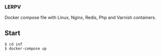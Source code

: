 ### LERPV

Docker compose file with Linux, Nginx, Redis, Php and Varnish containers.

## Start

`$ cd inf`<br>
`$ docker-compose up`